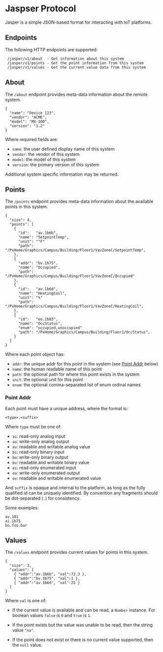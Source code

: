 # Jaspser Protocol

Jasper is a simple JSON-based format for interacting with IoT platforms.

## Endpoints

The following HTTP endpoints are supported:

     /jasper/v1/about  - Get information about this system
     /jasper/v1/points - Get the point information from this system
     /jasper/v1/values - Get the current value data from this system

## About

The `/about` endpoint provides meta-data information about the remote system.

    {
      "name": "Device 123",
      "vendor": "ACME",
      "model": "MX-100",
      "version": "1.2"
    }

Where required fields are:

  * `name`:    the user defined display name of this system
  * `vendor`:  the vendor of this system
  * `model`:   the model of this system
  * `version`: the primary version of this system

Additional system specific information may be returned.

## Points

The `/points` endpoint provides meta-data information about the available
points in this system.

    {
      "size": 4,
      "points": [
        {
          "id":   "av.1b6b",
          "name": "SetpointTemp",
          "unit": "°F"
          "path": "/PxHome/Graphics/Campus/Building/Floor1/VavZoneC/SetpointTemp",
        },
        {
          "addr": "bv.1b75",
          "name": "Occupied",
          "path": "/PxHome/Graphics/Campus/Building/Floor1/VavZoneC/Occupied"
        },
        {
          "id":   "av.1b6d",
          "name": "HeatingCoil",
          "unit": "%"
          "path": "/PxHome/Graphics/Campus/Building/Floor1/VavZoneC/HeatingCoil",
        },
        {
          "id":   "eo.1b83",
          "name": "OccStatus",
          "enum": "occupied,unoccupied"
          "path": "/PxHome/Graphics/Campus/Building/Floor1/OccStatus",
        }
      ]
    }

Where each point object has:

  * `addr`: the unique addr for this point in the system (see [Point Addr](#point-addr) below)
  * `name`: the human readable name of this point
  * `path`: the optional path for where this point exists in the system
  * `unit`: the optional unit for this point
  * `enum`: the optional comma-separated list of enum ordinal names

### Point Addr

Each point must have a unique address, where the format is:

    <type>.<suffix>

Where `type` must be one of:

  * `ai`: read-only analog input
  * `ao`: write-only analog output
  * `av`: readable and writable analog value
  * `bi`: read-only binary input
  * `bo`: write-only binary output
  * `bv`: readable and writable binary value
  * `ei`: read-only enumerated input
  * `eo`: write-only enumerated output
  * `ev`: readable and writable enumerated value

And `suffix` is opaque and internal to the platform, as long as the fully
qualified id can be uniquely identified. By convention any fragments should
be dot-separated (`.`) for consistency.

Some examples:

    av.101
    ai.1b75
    bo.foo.bar

## Values

The `/values` endpoint provides current values for points in this system.

    {
      "size": 3,
      "values": [
        { "addr":"av.1b6b", "val":72.3 },
        { "addr":"bv.1b75", "val":1 },
        { "addr":"av.1b6d", "val":25 }
      ]
    }

Where `val` is one of:

  * If the current value is available and can be read, a `Number` instance.
    For boolean values `false` is `0` and `true` is `1`.

  * If the point exists but the value was unable to be read, then the string
    value `"na"`.

  * If the point does not exist or there is no current value supported, then
    the `null` value.